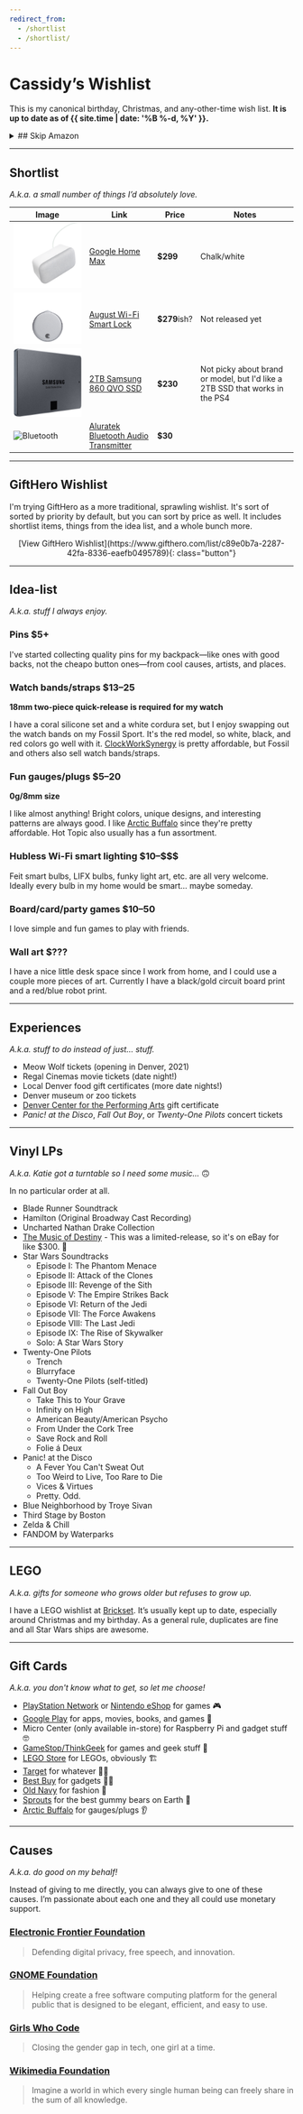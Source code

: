 ```yaml
---
redirect_from:
  - /shortlist
  - /shortlist/
---
```

# Cassidy’s Wishlist

This is my canonical birthday, Christmas, and any-other-time wish list. **It is up to date as of {{ site.time | date: '%B %-d, %Y' }}.**

<details markdown="1">
<summary markdown="1">
## Skip Amazon
</summary>

I dislike Amazon since they’re extremely [anti-competitive](https://www.yalelawjournal.org/note/amazons-antitrust-paradox) and [awful to their workers](https://gizmodo.com/reminder-amazon-treats-its-employees-like-shit-1792642652). So if you can, please purchase any items here somewhere other than Amazon.

**Buying from the company who makes the thing is usually best**, but I also recommend the following stores as they seem well-designed and reliable:
- [Target](https://target.com) - Their online shopping is actually quite good, plus there's the convenience of picking up in store (and thus skipping shipping costs).
- [Google Shopping](https://shopping.google.com/) - Probably the best selection, as they partner with _a ton_ of large and small retailers like Target, Best Buy, Costco, Fry's, Home Depot, etc.
</details>

---

## Shortlist

_A.k.a. a small number of things I’d absolutely love._

| Image | Link | Price | Notes |
|-------|------|-------|-------|
| ![Home Max](/images/max.png) | [Google Home Max](https://store.google.com/product/google_home_max) | **$299** | Chalk/white |
| ![August](/images/august.png) | [August Wi-Fi Smart Lock](https://august.com/products/august-wifi-smart-lock) | **$279**ish? | Not released yet |
| ![SSD](/images/ssd.jpg) | [2TB Samsung 860 QVO SSD](https://www.samsung.com/us/computing/memory-storage/solid-state-drives/ssd-860-qvo-2-5-sata-iii-2tb-mz-76q2t0b-am/) | **$230** | Not picky about brand or model, but I'd like a 2TB SSD that works in the PS4 |
| ![Bluetooth](bluetooth.jpg) | [Aluratek Bluetooth Audio Transmitter](https://www.bestbuy.com/site/aluratek-bluetooth-audio-transmitter-black/6332920.p?skuId=6332920) | **$30** |  |

<!--
| ![Filters](/images/uv-cpl-filters.jpg) | 62mm CPL Filter | **$40–75** | Not picky, but I've heard of Gobe and Hoya brands |
| ![Pi Camera](/images/pi-camera.jpg) | [RasPi Camera Module V2](http://www.microcenter.com/product/465935/Raspberry_Pi_Camera_Module_V2) | **$25** | |
-->

---

## GiftHero Wishlist

I'm trying GiftHero as a more traditional, sprawling wishlist. It's sort of sorted by priority by default, but you can sort by price as well. It includes shortlist items, things from the idea list, and a whole bunch more.

<div style="text-align: center;" markdown="1">
[View GiftHero Wishlist](https://www.gifthero.com/list/c89e0b7a-2287-42fa-8336-eaefb0495789){: class="button"}
</div>

---

## Idea-list

_A.k.a. stuff I always enjoy._

### Pins **$5+**

I've started collecting quality pins for my backpack—like ones with good backs, not the cheapo button ones—from cool causes, artists, and places.

### Watch bands/straps **$13–25**

**18mm two-piece quick-release is required for my watch**

I have a coral silicone set and a white cordura set, but I enjoy swapping out the watch bands on my Fossil Sport. It's the red model, so white, black, and red colors go well with it. [ClockWorkSynergy](https://www.clockworksynergy.com/) is pretty affordable, but Fossil and others also sell watch bands/straps.

### Fun gauges/plugs **$5–20**

**0g/8mm size**

I like almost anything! Bright colors, unique designs, and interesting patterns are always good. I like [Arctic Buffalo](https://arcticbuffalo.com/collections/0g-8mm-filter) since they're pretty affordable. Hot Topic also usually has a fun assortment.

### Hubless Wi-Fi smart lighting **$10–\$\$\$**

Feit smart bulbs, LIFX bulbs, funky light art, etc. are all very welcome. Ideally every bulb in my home would be smart… maybe someday.

### Board/card/party games **$10–50**

I love simple and fun games to play with friends.

### Wall art **$???**

I have a nice little desk space since I work from home, and I could use a couple more pieces of art. Currently I have a black/gold circuit board print and a red/blue robot print.

---

## Experiences

_A.k.a. stuff to do instead of just… stuff._

* Meow Wolf tickets (opening in Denver, 2021)
* Regal Cinemas movie tickets (date night!)
* Local Denver food gift certificates (more date nights!)
* Denver museum or zoo tickets
* [Denver Center for the Performing Arts](https://denvercenter.org) gift certificate
* _Panic! at the Disco_, _Fall Out Boy_, or _Twenty-One Pilots_ concert tickets

---

## Vinyl LPs

_A.k.a. Katie got a turntable so I need some music…_ 🙃️

In no particular order at all.

- Blade Runner Soundtrack
- Hamilton (Original Broadway Cast Recording)
- Uncharted Nathan Drake Collection
- [The Music of Destiny](https://bungiestore.com/products/the-music-of-destiny-volume-i-limited-edition-collectors-vinyl-box-set) - This was a limited-release, so it's on eBay for like $300. 😬️
- Star Wars Soundtracks
  - Episode I: The Phantom Menace
  - Episode II: Attack of the Clones
  - Episode III: Revenge of the Sith
  - Episode V: The Empire Strikes Back
  - Episode VI: Return of the Jedi
  - Episode VII: The Force Awakens
  - Episode VIII: The Last Jedi
  - Episode IX: The Rise of Skywalker
  - Solo: A Star Wars Story
- Twenty-One Pilots
  - Trench
  - Blurryface
  - Twenty-One Pilots (self-titled)
- Fall Out Boy
  - Take This to Your Grave
  - Infinity on High
  - American Beauty/American Psycho
  - From Under the Cork Tree
  - Save Rock and Roll
  - Folie á Deux
- Panic! at the Disco
  - A Fever You Can't Sweat Out
  - Too Weird to Live, Too Rare to Die
  - Vices & Virtues
  - Pretty. Odd.
- Blue Neighborhood by Troye Sivan
- Third Stage by Boston
- Zelda & Chill
- FANDOM by Waterparks

---

## LEGO

_A.k.a. gifts for someone who grows older but refuses to grow up._

I have a LEGO wishlist at [Brickset](http://brickset.com/sets/wantedby-cassidyjames). It’s usually kept up to date, especially around Christmas and my birthday. As a general rule, duplicates are fine and all Star Wars ships are awesome.

---

## Gift Cards

_A.k.a. you don't know what to get, so let me choose!_

* [PlayStation Network](https://www.playstation.com/en-us/explore/playstationnetwork/psn-cards/) or [Nintendo eShop](https://www.nintendo.com/giftcards) for games 🎮
* [Google Play](https://play.google.com/intl/en_us/about/giftcards/) for apps, movies, books, and games 📱
* Micro Center (only available in-store) for Raspberry Pi and gadget stuff 🤓
* [GameStop/ThinkGeek](https://www.gamestop.com/gift-cards) for games and geek stuff 🎲
* [LEGO Store](https://shop.lego.com/en-US/Give-Gift-Card) for LEGOs, obviously 🏗
* [Target](https://www.target.com/c/target-giftcards/all-occasions/-/N-5xsxtZ5rxa0) for whatever 🤷‍♂️
* [Best Buy](https://www.bestbuy.com/site/electronics/gift-cards/cat09000.c?id=cat09000#/) for gadgets 👨‍💻
* [Old Navy](http://oldnavy.gap.com/customerService/info.do?cid=35433) for fashion 🕺
* [Sprouts](https://www.sprouts.com/giftcards) for the best gummy bears on Earth 👅
* [Arctic Buffalo](https://arcticbuffalo.com/collections/gift-options/products/gift-card?variant=1040675312) for gauges/plugs 👂

---

## Causes

_A.k.a. do good on my behalf!_

Instead of giving to me directly, you can always give to one of these causes. I’m passionate about each one and they all could use monetary support.

### [Electronic Frontier Foundation](https://www.eff.org/)

>Defending digital privacy, free speech, and innovation.

### [GNOME Foundation](https://www.gnome.org/support-gnome/donate/)

>Helping create a free software computing platform for the general public that is designed to be elegant, efficient, and easy to use.

### [Girls Who Code](https://girlswhocode.com/)

>Closing the gender gap in tech, one girl at a time.

### [Wikimedia Foundation](https://wikimediafoundation.org/)

>Imagine a world in which every single human being can freely share in the sum of all knowledge.
